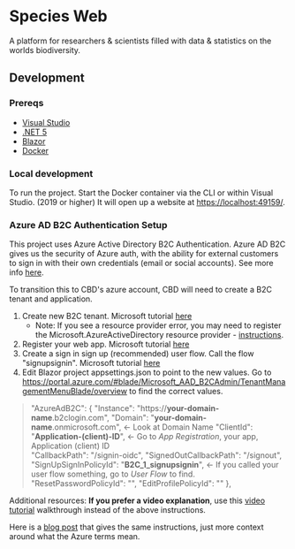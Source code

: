 # Species Web

A platform for researchers & scientists filled with data & statistics on the worlds biodiversity.

## Development

### Prereqs

- [Visual Studio](https://visualstudio.microsoft.com/)
- [.NET 5](https://dotnet.microsoft.com/download/dotnet/5.0)
- [Blazor](https://dotnet.microsoft.com/apps/aspnet/web-apps/blazor)
- [Docker](https://www.docker.com/)

### Local development

To run the project. Start the Docker container via the CLI or within Visual Studio. (2019 or higher) It will open up a website at <https://localhost:49159/>.

### Azure AD B2C Authentication Setup

This project uses Azure Active Directory B2C Authentication. Azure AD B2C gives us the security of Azure auth, with the ability for external customers to sign in with their own credentials (email or social accounts). See more info [here](https://docs.microsoft.com/en-us/azure/active-directory-b2c/overview).

To transition this to CBD's azure account, CBD will need to create a B2C tenant and application.

1. Create new B2C tenant. Microsoft tutorial [here](https://docs.microsoft.com/en-us/azure/active-directory-b2c/tutorial-create-tenant)
   - Note: If you see a resource provider error, you may need to register the Microsoft.AzureActiveDirectory resource provider - [instructions](https://docs.microsoft.com/en-us/azure/azure-resource-manager/templates/error-register-resource-provider). 
2. Register your web app. Microsoft tutorial [here](https://docs.microsoft.com/en-us/azure/active-directory-b2c/tutorial-register-applications?tabs=app-reg-ga#register-a-web-application)
3. Create a sign in sign up (recommended) user flow. Call the flow "signupsignin". Microsoft tutorial [here](https://docs.microsoft.com/en-us/azure/active-directory-b2c/tutorial-create-user-flows?pivots=b2c-user-flow)
4. Edit Blazor project appsettings.json to point to the new values. Go to https://portal.azure.com/#blade/Microsoft_AAD_B2CAdmin/TenantManagementMenuBlade/overview to find the correct values. 

>   "AzureAdB2C": {
>     "Instance": "https://**your-domain-name**.b2clogin.com",
>     "Domain": "**your-domain-name**.onmicrosoft.com", <- Look at Domain Name
>     "ClientId": "**Application-(client)-ID**", <- Go to _App Registration_, your app, Application (client) ID    
>     "CallbackPath": "/signin-oidc",
>     "SignedOutCallbackPath": "/signout",
>     "SignUpSignInPolicyId": "**B2C_1_signupsignin**", <- If you called your user flow something, go to _User Flow_ to find. 
>     "ResetPasswordPolicyId": "",
>     "EditProfilePolicyId": ""
>   },

Additional resources: 
**If you prefer a video explanation**, use this [video tutorial](https://youtu.be/73qnhE9pW0E?t=765) walkthrough instead of the above instructions. 

Here is a [blog post](https://medium.com/marcus-tee-anytime/azure-ad-b2c-quickstart-with-visual-studio-blazor-563efdff6fdd) that gives the same instructions, just more context around what the Azure terms mean.  